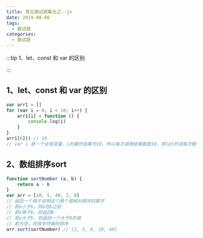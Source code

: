 ```yaml
---
title: 常见面试题集合之--js
date: 2019-08-08
tags:
  - 面试题
categories:
  - 面试题
---
```


:::tip
1、let、const 和 var 的区别


:::

<!-- more -->

## 1、let、const 和 var 的区别
```javascript
var arr1 = []
for (var i = 0; i < 10; i++) {
	arr1[i] = function () {
		console.log(i)
	}
}
arr1[6]() // 10
// var i 是一个全局变量，i的最终结果为10，所以每次调用结果都是10，用let的话每次都能产生一个新的变量，就不会有这种问题
```
## 2、数组排序sort
```javascript
function sortNumber (a, b) {
	return a - b
}
var arr = [10, 5, 40, 2, 8]
// 返回一个用于说明这个两个值相对顺序的数字
// 若a小于b，则a在b之前
// 若a等于b，则返回0
// 若a大于b，则返回一个大于0的值
// 若为空，则按字符编码排序
arr.sort(sortNumber) // [2, 5, 8, 10, 40]
```

